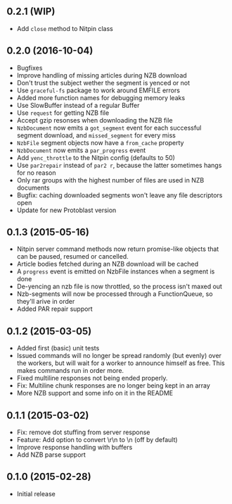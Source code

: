 ## 0.2.1 (WIP)

* Add `close` method to Nitpin class

## 0.2.0 (2016-10-04)

* Bugfixes
* Improve handling of missing articles during NZB download
* Don't trust the subject wether the segment is yenced or not
* Use `graceful-fs` package to work around EMFILE errors
* Added more function names for debugging memory leaks
* Use SlowBuffer instead of a regular Buffer
* Use `request` for getting NZB file
* Accept gzip resonses when downloading the NZB file
* `NzbDocument` now emits a `got_segment` event for each
  successful segment download, and `missed_segment` for every miss
* `NzbFile` segment objects now have a `from_cache` property
* `NzbDocument` now emits a `par_progress` event
* Add `yenc_throttle` to the Nitpin config (defaults to 50)
* Use `par2repair` instead of `par2 r`, because the latter sometimes hangs
  for no reason
* Only rar groups with the highest number of files are used in NZB documents
* Bugfix: caching downloaded segments won't leave any file descriptors open
* Update for new Protoblast version

## 0.1.3 (2015-05-16)

* Nitpin server command methods now return promise-like objects that can be
  paused, resumed or cancelled.
* Article bodies fetched during an NZB download will be cached
* A `progress` event is emitted on NzbFile instances when a segment is done
* De-yencing an nzb file is now throttled, so the process isn't maxed out
* Nzb-segments will now be processed through a FunctionQueue,
  so they'll arive in order
* Added PAR repair support

## 0.1.2 (2015-03-05)

* Added first (basic) unit tests
* Issued commands will no longer be spread randomly (but evenly) over the
  workers, but will wait for a worker to announce himself as free.
  This makes commands run in order more.
* Fixed multiline responses not being ended properly.
* Fix: Multiline chunk responses are no longer being kept in an array
* More NZB support and some info on it in the README

## 0.1.1 (2015-03-02)

* Fix: remove dot stuffing from server response
* Feature: Add option to convert \r\n to \n (off by default)
* Improve response handling with buffers
* Add NZB parse support

## 0.1.0 (2015-02-28)

* Initial release
